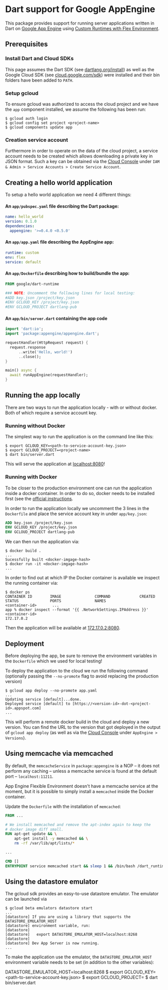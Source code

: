# Dart support for Google AppEngine

This package provides support for running server applications written in Dart on
[Google App Engine](https://cloud.google.com/appengine/) using
[Custom Runtimes with Flex Environment](https://cloud.google.com/appengine/docs/flexible/custom-runtimes/).


## Prerequisites

### Install Dart and Cloud SDKs

This page assumes the Dart SDK (see
[dartlang.org/install](https://www.dartlang.org/install)) as well as the Google
Cloud SDK (see [cloud.google.com/sdk](https://cloud.google.com/sdk/)) were
installed and their bin folders have been added to `PATH`.

### Setup gcloud

To ensure gcloud was authorized to access the cloud project and we have the
`app` component installed, we assume the following has been run:
```console
$ gcloud auth login
$ gcloud config set project <project-name>
$ gcloud components update app
```

### Creation service account

Furthermore in order to operate on the data of the cloud project, a service
account needs to be created which allows downloading a private key in JSON
format. Such a key can be obtained via the
[Cloud Console](https://console.cloud.google.com) under
`IAM & Admin > Service Accounts > Create Service Account`.

## Creating a hello world application

To setup a hello world application we need 4 different things:

#### An `app/pubspec.yaml` file describing the Dart package:
```yaml
name: hello_world
version: 0.1.0
dependencies:
  appengine: '>=0.4.0 <0.5.0'
```
#### An `app/app.yaml` file describing the AppEngine app:
```yaml
runtime: custom
env: flex
service: default
```
#### An `app/Dockerfile` describing how to build/bundle the app:
```Dockerfile
FROM google/dart-runtime

### NOTE: Uncomment the following lines for local testing:
#ADD key.json /project/key.json
#ENV GCLOUD_KEY /project/key.json
#ENV GCLOUD_PROJECT dartlang-pub
```

#### An `app/bin/server.dart` containing the app code
```dart
import 'dart:io';
import 'package:appengine/appengine.dart';

requestHandler(HttpRequest request) {
  request.response
      ..write('Hello, world!')
      ..close();
}

main() async {
  await runAppEngine(requestHandler);
}
```

## Running the app locally

There are two ways to run the application locally - with or without docker. Both
of which require a service account key.

### Running without Docker

The simplest way to run the application is on the command line like this:
```console
$ export GCLOUD_KEY=<path-to-service-account-key.json>
$ export GCLOUD_PROJECT=<project-name>
$ dart bin/server.dart
```

This will serve the application at [localhost:8080](http://localhost:8080)!

### Running with Docker

To be closer to the production environment one can run the application inside a
docker container. In order to do so, docker needs to be installed first (see the
[official instructions](https://docs.docker.com/engine/installation/).

In order to run the application locally we uncomment the 3 lines in the
`Dockerfile` and place the service account key in under `app/key.json`:
```Dockerfile
ADD key.json /project/key.json
ENV GCLOUD_KEY /project/key.json
ENV GCLOUD_PROJECT dartlang-pub
```

We can then run the application via:
```console
$ docker build .
...
Sucessfully built <docker-imgage-hash>
$ docker run -it <docker-imgage-hash>
...
```

In order to find out at which IP the Docker container is available we inspect
the running container via:
```console
$ docker ps
CONTAINER ID        IMAGE               COMMAND             CREATED             STATUS              PORTS               NAMES
<container-id>       ...
app % docker inspect --format '{{ .NetworkSettings.IPAddress }}' <container-id>
172.17.0.2
```

Then the application will be available at [172.17.0.2:8080](http://172.17.0.2:8080).

## Deployment

Before deploying the app, be sure to remove the environment variables in the
`Dockerfile` which we used for local testing!

To deploy the application to the cloud we run the following command (optionally
passing the `--no-promote` flag to avoid replacing the production version)

```console
$ gcloud app deploy --no-promote app.yaml
...
Updating service [default]...done.
Deployed service [default] to [https://<version-id>-dot-<project-id>.appspot.com]
...
```

This will perform a remote docker build in the cloud and deploy a new version.
You can find the URL to the version that got deployed
in the output of `gcloud app deploy` (as well as via the
[Cloud Console](https://console.cloud.google.com) under `AppEngine > Versions`).


## Using memcache via memcached

By default, the `memcacheService` in `package:appengine` is a NOP – it does not
perform any caching – unless a memcache service is found at the default port –
`localhost:11211`.

App Engine Flexible Environment doesn't have a memcache service at the moment,
but it is possible to simply install a `memcached` inside the Docker container.

Update the `Dockerfile` with the installation of `memcached`:

```Dockerfile
FROM ...

# We install memcached and remove the apt-index again to keep the
# docker image diff small.
RUN apt-get update && \
    apt-get install -y memcached && \
    rm -rf /var/lib/apt/lists/*

...

CMD []
ENTRYPOINT service memcached start && sleep 1 && /bin/bash /dart_runtime/dart_run.sh
```


## Using the datastore emulator

The gcloud sdk provides an easy-to-use datastore emulator. The emulator can be
launched via

```console
$ gcloud beta emulators datastore start
...
[datastore] If you are using a library that supports the DATASTORE_EMULATOR_HOST
[datastore] environment variable, run:
[datastore] 
[datastore]   export DATASTORE_EMULATOR_HOST=localhost:8268
[datastore] 
[datastore] Dev App Server is now running.
...
```

To make the application use the emulator, the `DATASTORE_EMULATOR_HOST`
environment variable needs to be set (in addition to the other variables):

DATASTORE_EMULATOR_HOST=localhost:8268
$ export GCLOUD_KEY=<path-to-service-account-key.json>
$ export GCLOUD_PROJECT=<project-name>
$ dart bin/server.dart
```
